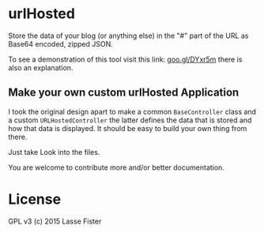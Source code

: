 # urlHosted

Store the data of your blog (or anything else) in the "#" part of the URL as Base64 encoded, zipped JSON.

To see a demonstration of this tool visit this link: [goo.gl/DYxr5m](http://goo.gl/DYxr5m) there is also an explanation.

## Make your own custom urlHosted Application

I took the original design apart to make a common `BaseController` class and a
custom `URLHostedController` the latter defines the data that is stored and how
that data is displayed. It should be easy to build your own thing from there.

Just take Look into the files.

You are welcome to contribute more and/or better documentation.

# License

GPL v3 (c) 2015 Lasse Fister
